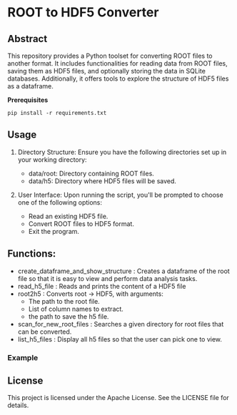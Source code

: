 # ROOT to HDF5 Converter

## Abstract

This repository provides a Python toolset for converting ROOT files to another format. 
It includes functionalities for reading data from ROOT files, saving them as HDF5 files, and optionally storing the data in SQLite databases. 
Additionally, it offers tools to explore the structure of HDF5 files as a dataframe.

**Prerequisites**

```
pip install -r requirements.txt
```

## Usage

1) Directory Structure: Ensure you have the following directories set up in your working directory:
    - data/root: Directory containing ROOT files.
    - data/h5: Directory where HDF5 files will be saved.
    
2) User Interface: Upon running the script, you'll be prompted to choose one of the following options:
    - Read an existing HDF5 file.
    - Convert ROOT files to HDF5 format.
    - Exit the program.

## Functions:

- create_dataframe_and_show_structure : Creates a dataframe of the root file so that it is easy to view and perform data analysis tasks.
- read_h5_file : Reads and prints the content of a HDF5 file
- root2h5 : Converts root -> HDF5, with arguments:
    - The path to the root file.
    - List of column names to extract.
    - the path to save the h5 file.
- scan_for_new_root_files : Searches a given directory for root files that can be converted.
- list_h5_files : Display all h5 files so that the user can pick one to view.

### Example

## License

This project is licensed under the Apache License. See the LICENSE file for details.

